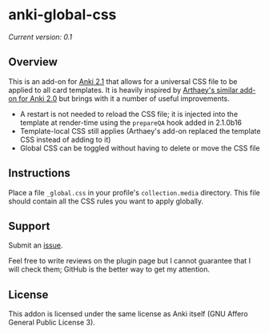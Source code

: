 # anki-global-css

*Current version: 0.1*

## Overview

This is an add-on for [Anki 2.1](https://apps.ankiweb.net) that allows for a
universal CSS file to be applied to all card templates. It is heavily inspired
by [Arthaey's similar add-on for Anki
2.0](https://github.com/Arthaey/anki-global-css) but brings with it a number of
useful improvements.

* A restart is not needed to reload the CSS file; it is injected into the
  template at render-time using the `prepareQA` hook added in 2.1.0b16
* Template-local CSS still applies (Arthaey's add-on replaced the template CSS
  instead of adding to it)
* Global CSS can be toggled without having to delete or move the CSS file

## Instructions

Place a file `_global.css` in your profile's `collection.media` directory. This
file should contain all the CSS rules you want to apply globally.

## Support

Submit an [issue](https://github.com/Arthaey/anki-global-css/issues/new).

Feel free to write reviews on the plugin page but I cannot guarantee that I
will check them; GitHub is the better way to get my attention.

## License

This addon is licensed under the same license as Anki itself (GNU Affero General
Public License 3).
